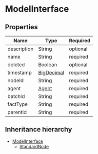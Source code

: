 

# ModelInterface

## Properties

Name | Type | Required
-------- | -------- | --------
description | String | optional
name | String | required
deleted | Boolean | optional
timestamp | [BigDecimal](BigDecimal.md) | required
nodeId | String | required
agent | [Agent](Agent.md) | required
batchId | String | required
factType | String | required
parentId | String | required




## Inheritance hierarchy


* [ModelInterface](ModelInterface.md)
    * [StandardNode](StandardNode.md)
